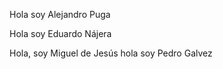 

Hola soy Alejandro Puga

Hola soy Eduardo Nájera 

Hola, soy Miguel de Jesús 
hola soy Pedro Galvez